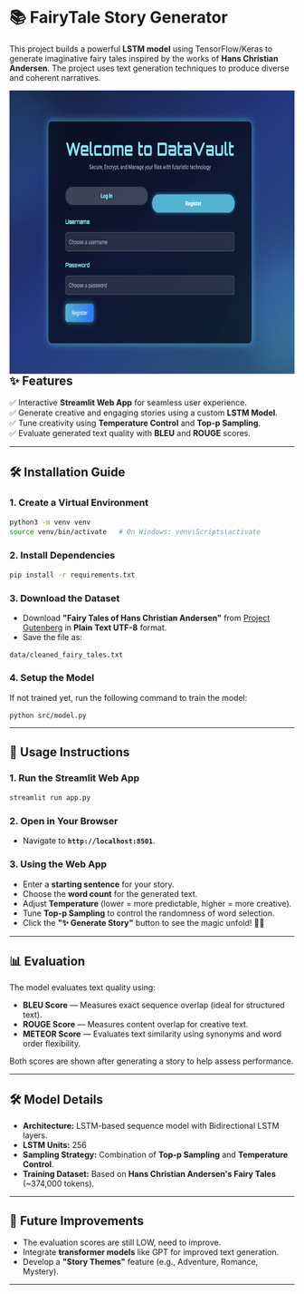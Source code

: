 # 📚 FairyTale Story Generator

This project builds a powerful **LSTM model** using TensorFlow/Keras to generate imaginative fairy tales inspired by the works of **Hans Christian Andersen**. The project uses text generation techniques to produce diverse and coherent narratives.

<img src= "https://github.com/prakash2903/christmas-hackathon/blob/main/src/index.png" height = 500, width = 525, align=left>

---

## ✨ Features
✅ Interactive **Streamlit Web App** for seamless user experience.  
✅ Generate creative and engaging stories using a custom **LSTM Model**.  
✅ Tune creativity using **Temperature Control** and **Top-p Sampling**.  
✅ Evaluate generated text quality with **BLEU** and **ROUGE** scores.

---

## 🛠️ Installation Guide

### 1. Create a Virtual Environment
```bash
python3 -m venv venv
source venv/bin/activate   # On Windows: venv\Scripts\activate
```

### 2. Install Dependencies
```bash
pip install -r requirements.txt
```

### 3. Download the Dataset
- Download **"Fairy Tales of Hans Christian Andersen"** from [Project Gutenberg](https://www.gutenberg.org/) in **Plain Text UTF-8** format.
- Save the file as:  
```
data/cleaned_fairy_tales.txt
```

### 4. Setup the Model
If not trained yet, run the following command to train the model:
```bash
python src/model.py
```

---

## 🚀 Usage Instructions

### 1. Run the Streamlit Web App
```bash
streamlit run app.py
```

### 2. Open in Your Browser
- Navigate to **`http://localhost:8501`**.

### 3. Using the Web App
- Enter a **starting sentence** for your story.
- Choose the **word count** for the generated text.
- Adjust **Temperature** (lower = more predictable, higher = more creative).
- Tune **Top-p Sampling** to control the randomness of word selection.
- Click the **"✨ Generate Story"** button to see the magic unfold! 🧙‍♂️

---

## 📊 Evaluation
The model evaluates text quality using:

- **BLEU Score** — Measures exact sequence overlap (ideal for structured text).
- **ROUGE Score** — Measures content overlap for creative text.
- **METEOR Score** — Evaluates text similarity using synonyms and word order flexibility.

Both scores are shown after generating a story to help assess performance.

---

## 🛠️ Model Details
- **Architecture:** LSTM-based sequence model with Bidirectional LSTM layers.  
- **LSTM Units:** 256  
- **Sampling Strategy:** Combination of **Top-p Sampling** and **Temperature Control**.  
- **Training Dataset:** Based on **Hans Christian Andersen's Fairy Tales** (~374,000 tokens).  

---

## 🌟 Future Improvements
- The evaluation scores are still LOW, need to improve.
- Integrate **transformer models** like GPT for improved text generation.  
- Develop a **"Story Themes"** feature (e.g., Adventure, Romance, Mystery).  

---
